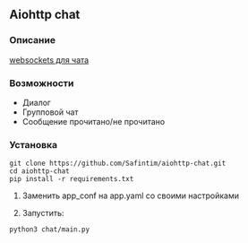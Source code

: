 ## Aiohttp chat

### Описание 

[websockets для чата](https://github.com/Safintim/django-api-chat)

### Возможности
- Диалог
- Групповой чат
- Сообщение прочитано/не прочитано


### Установка

```shell script
git clone https://github.com/Safintim/aiohttp-chat.git
cd aiohttp-chat
pip install -r requirements.txt
```


1. Заменить app_conf на app.yaml со своими настройками

2. Запустить:
```shell script
python3 chat/main.py
```
